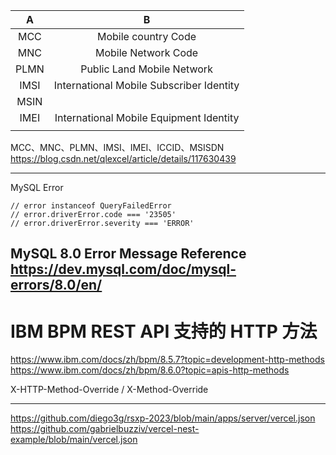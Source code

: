 
|  A   |                    B                     |
|:----:|:----------------------------------------:| 
| MCC  |           Mobile country Code            |
| MNC  |           Mobile Network Code            |
| PLMN |        Public Land Mobile Network        |
| IMSI | International Mobile Subscriber Identity |
| MSIN |                                          |
| IMEI | International Mobile Equipment Identity  |
|      |                                          |

MCC、MNC、PLMN、IMSI、IMEI、ICCID、MSISDN
https://blog.csdn.net/qlexcel/article/details/117630439

---

MySQL Error

```
// error instanceof QueryFailedError
// error.driverError.code === '23505'
// error.driverError.severity === 'ERROR'
```

MySQL 8.0 Error Message Reference
https://dev.mysql.com/doc/mysql-errors/8.0/en/
---

# IBM BPM REST API 支持的 HTTP 方法
https://www.ibm.com/docs/zh/bpm/8.5.7?topic=development-http-methods
https://www.ibm.com/docs/zh/bpm/8.6.0?topic=apis-http-methods

X-HTTP-Method-Override / X-Method-Override

---

https://github.com/diego3g/rsxp-2023/blob/main/apps/server/vercel.json
https://github.com/gabrielbuzziv/vercel-nest-example/blob/main/vercel.json